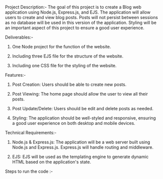 Project Description:-
The goal of this project is to create a Blog web application using Node.js, Express.js, and EJS. The application will allow users to create and view blog posts. 
Posts will not persist between sessions as no database will be used in this version of the application. Styling will be an important aspect of this project to ensure a good user experience.

Deliverables:-

1) One Node project for the function of the website.

2) Including three EJS file for the structure of the website.

3) Including one CSS file for the styling of the website.


Features:-

1. Post Creation: Users should be able to create new posts.

2. Post Viewing: The home page should allow the user to view all their posts.

3. Post Update/Delete: Users should be edit and delete posts as needed.

3. Styling: The application should be well-styled and responsive, ensuring a good user experience on both desktop and mobile devices.


Technical Requirements:- 

1. Node.js & Express.js: The application will be a web server built using Node.js and Express.js. Express.js will handle routing and middleware.

2. EJS: EJS will be used as the templating engine to generate dynamic HTML based on the application's state.


Steps to run the code :-







